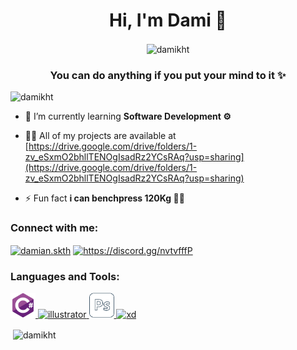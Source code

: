 <div align=center>
<h1 align="center">Hi, I'm Dami 👋</h1>
<p><img align="center" src="https://github-readme-streak-stats.herokuapp.com/?user=damikht&" alt="damikht" /></p>
<h3 align="center">You can do anything if you put your mind to it ✨</h3>
<p align="left"> <img src="https://komarev.com/ghpvc/?username=damikht&label=Profile%20views&color=0e75b6&style=flat" alt="damikht" /> </p>
</div>

- 🌱 I’m currently learning **Software Development ⚙️**

- 👨‍💻 All of my projects are available at [https://drive.google.com/drive/folders/1-zv_eSxmO2bhllTENOgIsadRz2YCsRAq?usp=sharing](https://drive.google.com/drive/folders/1-zv_eSxmO2bhllTENOgIsadRz2YCsRAq?usp=sharing)

- ⚡ Fun fact **i can benchpress 120Kg 🏋️‍♂️**

<h3 align="left">Connect with me:</h3>
<p align="left">
<a href="https://instagram.com/damian.skth" target="blank"><img align="center" src="https://raw.githubusercontent.com/rahuldkjain/github-profile-readme-generator/master/src/images/icons/Social/instagram.svg" alt="damian.skth" height="30" width="40" /></a>
<a href="https://discord.gg/https://discord.gg/nvtvfffP" target="blank"><img align="center" src="https://raw.githubusercontent.com/rahuldkjain/github-profile-readme-generator/master/src/images/icons/Social/discord.svg" alt="https://discord.gg/nvtvfffP" height="30" width="40" /></a>
</p>

<h3 align="left">Languages and Tools:</h3>
<p align="left"> <a href="https://www.w3schools.com/cs/" target="_blank" rel="noreferrer"> <img src="https://raw.githubusercontent.com/devicons/devicon/master/icons/csharp/csharp-original.svg" alt="csharp" width="40" height="40"/> </a> <a href="https://www.adobe.com/in/products/illustrator.html" target="_blank" rel="noreferrer"> <img src="https://www.vectorlogo.zone/logos/adobe_illustrator/adobe_illustrator-icon.svg" alt="illustrator" width="40" height="40"/> </a> <a href="https://www.photoshop.com/en" target="_blank" rel="noreferrer"> <img src="https://raw.githubusercontent.com/devicons/devicon/master/icons/photoshop/photoshop-line.svg" alt="photoshop" width="40" height="40"/> </a> <a href="https://www.adobe.com/products/xd.html" target="_blank" rel="noreferrer"> <img src="https://cdn.worldvectorlogo.com/logos/adobe-xd.svg" alt="xd" width="40" height="40"/> </a> </p>

<p>&nbsp;<img align="center" src="https://github-readme-stats.vercel.app/api?username=damikht&show_icons=true&locale=en" alt="damikht" /></p>
